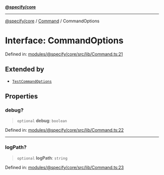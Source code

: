 [**@specify/core**](../../README.md)

***

[@specify/core](../../modules.md) / [Command](../README.md) / CommandOptions

# Interface: CommandOptions

Defined in: [modules/@specify/core/src/lib/Command.ts:21](https://github.com/specify-bdd/specify-core/blob/0a7f6fafd35930be20c578f6e33aa9f389b32224/modules/@specify/core/src/lib/Command.ts#L21)

## Extended by

- [`TestCommandOptions`](../../TestCommand/interfaces/TestCommandOptions.md)

## Properties

### debug?

> `optional` **debug**: `boolean`

Defined in: [modules/@specify/core/src/lib/Command.ts:22](https://github.com/specify-bdd/specify-core/blob/0a7f6fafd35930be20c578f6e33aa9f389b32224/modules/@specify/core/src/lib/Command.ts#L22)

***

### logPath?

> `optional` **logPath**: `string`

Defined in: [modules/@specify/core/src/lib/Command.ts:23](https://github.com/specify-bdd/specify-core/blob/0a7f6fafd35930be20c578f6e33aa9f389b32224/modules/@specify/core/src/lib/Command.ts#L23)
